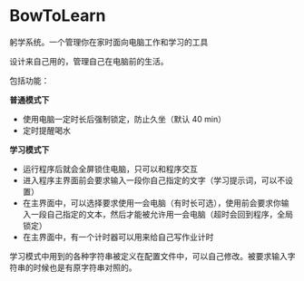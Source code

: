 # BowToLearn
躬学系统。一个管理你在家时面向电脑工作和学习的工具

设计来自己用的，管理自己在电脑前的生活。

包括功能：

**普通模式下**
* 使用电脑一定时长后强制锁定，防止久坐（默认 40 min）
* 定时提醒喝水

**学习模式下**
* 运行程序后就会全屏锁住电脑，只可以和程序交互
* 进入程序主界面前会要求输入一段你自己指定的文字（学习提示词，可以不设置）
* 在主界面中，可以选择要求使用一会电脑（有时长可选），使用前会要求你输入一段自己指定的文本，然后才能被允许用一会电脑（超时会回到程序，全局锁定）
* 在主界面中，有一个计时器可以用来给自己写作业计时

学习模式中用到的各种字符串被定义在配置文件中，可以自己修改。被要求输入字符串的时候也是有原字符串对照的。
